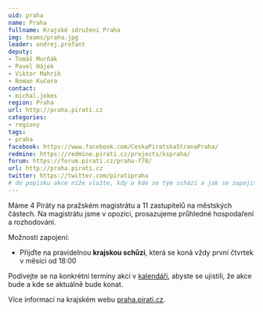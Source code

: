 ```yaml
---
uid: praha
name: Praha
fullname: Krajské sdružení Praha
img: teams/praha.jpg
leader: ondrej.profant
deputy:
- Tomáš Murňák
- Pavel Hájek
- Viktor Mahrik
- Roman Kučera
contact:
- michal.jokes
region: Praha
url: http://praha.pirati.cz
categories:
- regiony
tags:
- praha
facebook: https://www.facebook.com/CeskaPiratskaStranaPraha/
redmine: https://redmine.pirati.cz/projects/kspraha/
forum: https://forum.pirati.cz/praha-f78/
url: http://praha.pirati.cz
twitter: https://twitter.com/piratipraha
# do popisku akce níže vložte, kdy a kde se tým schází a jak se zapojit
---
```


Máme 4 Piráty na pražském magistrátu a 11 zastupitelů na městských částech.
Na magistrátu jsme v opozici, prosazujeme průhledné hospodaření a rozhodování.

Možnosti zapojení:

* Přijďte na pravidelnou **krajskou schůzi**, která se koná
  vždy první čtvrtek v měsíci od 18:00

Podívejte se na konkrétní termíny akcí v [kalendáři](https://praha.pirati.cz/pripoj-se/kalendar/  ),
abyste se ujistili, že akce bude a kde se aktuálně bude konat.

Více informací na krajském webu [praha.pirati.cz](https://praha.pirati.cz).
